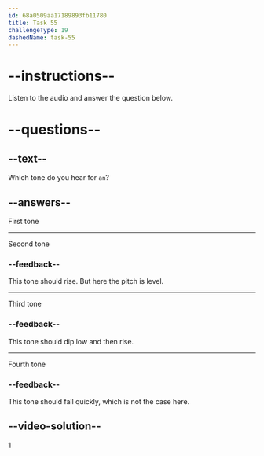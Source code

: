 ```yaml
---
id: 68a0509aa17189893fb11780
title: Task 55
challengeType: 19
dashedName: task-55
---
```


<!-- (Audio) A: ān -->

# --instructions--

Listen to the audio and answer the question below.

# --questions--

## --text--

Which tone do you hear for `an`?

## --answers--

First tone

---

Second tone

### --feedback--

This tone should rise. But here the pitch is level.

---

Third tone

### --feedback--

This tone should dip low and then rise.

---

Fourth tone

### --feedback--

This tone should fall quickly, which is not the case here.

## --video-solution--

1
